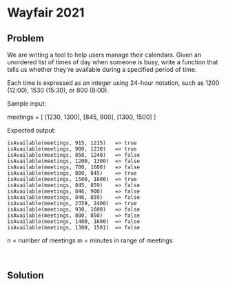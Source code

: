 # Wayfair 2021

## Problem

We are writing a tool to help users manage their calendars. Given an unordered
list of times of day when someone is busy, write a function that tells us
whether they're available during a specified period of time.

Each time is expressed as an integer using 24-hour notation, such as 1200
(12:00), 1530 (15:30), or 800 (8:00).

Sample input:

meetings = [ [1230, 1300], [845, 900], [1300, 1500] ]

Expected output:

```shell
isAvailable(meetings, 915, 1215)   => true
isAvailable(meetings, 900, 1230)   => true
isAvailable(meetings, 850, 1240)   => false
isAvailable(meetings, 1200, 1300)  => false
isAvailable(meetings, 700, 1600)   => false
isAvailable(meetings, 800, 845)    => true
isAvailable(meetings, 1500, 1800)  => true
isAvailable(meetings, 845, 859)    => false
isAvailable(meetings, 846, 900)    => false
isAvailable(meetings, 846, 859)    => false
isAvailable(meetings, 2359, 2400)  => true
isAvailable(meetings, 930, 1600)   => false
isAvailable(meetings, 800, 850)    => false
isAvailable(meetings, 1400, 1600)  => false
isAvailable(meetings, 1300, 1501)  => false
```

n = number of meetings m = minutes in range of meetings

&nbsp;

## Solution

```js
```